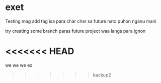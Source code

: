 # exet

Testing mag add tag isa para char char sa future nato puhon
nganu mani

try creating some branch paras future project
waa langs para ignon


<<<<<<< HEAD
=======

we 
we
we
ex
>>>>>>> backup2
